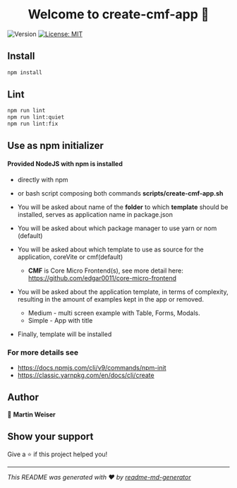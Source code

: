<h1 align="center">Welcome to create-cmf-app 👋</h1>
<p>
  <img alt="Version" src="https://img.shields.io/badge/version-1.0.0-blue.svg?cacheSeconds=2592000" />
  <a href="#" target="_blank">
    <img alt="License: MIT" src="https://img.shields.io/badge/License-MIT-yellow.svg" />
  </a>
</p>


## Install

```sh
npm install
```
## Lint

```sh
npm run lint
npm run lint:quiet
npm run lint:fix
```

## Use as npm initializer
#### Provided NodeJS with npm is installed

- directly with npm

- or bash script composing both commands **scripts/create-cmf-app.sh**

- You will be asked about name of the **folder** to which **template** should be installed, serves as application name in package.json

- You will be asked about which package manager to use yarn or nom (default)

- You will be asked about which template to use as source for the application, coreVite or cmf(default)
  - **CMF** is Core Micro Frontend(s), see more detail here: https://github.com/edgar0011/core-micro-frontend

- You will be asked about the application template, in terms of complexity, resulting in the amount of examples kept in the app or removed.
    - Medium - multi screen example with Table, Forms, Modals.
    - Simple - App with title

- Finally, template will be installed


### For more details see
- https://docs.npmjs.com/cli/v9/commands/npm-init
- https://classic.yarnpkg.com/en/docs/cli/create

## Author

👤 **Martin Weiser**


## Show your support

Give a ⭐️ if this project helped you!

***
_This README was generated with ❤️ by [readme-md-generator](https://github.com/kefranabg/readme-md-generator)_
